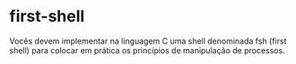 # first-shell
Vocês devem implementar na linguagem C uma shell denominada fsh (first shell) para colocar em prática os princípios de manipulação de processos.
